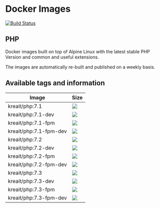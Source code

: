 # Docker Images

[![Build Status](https://travis-ci.org/kreait/docker-images.svg?branch=master)](https://travis-ci.org/kreait/docker-images)

## PHP

Docker images built on top of Alpine Linux with the latest stable PHP Version and common and useful extensions.

The images are automatically re-built and published on a weekly basis.

## Available tags and information

| Image  | Size |
| --- | --- |
| kreait/php:7.1          | [![](https://images.microbadger.com/badges/image/kreait/php:7.1.svg)](https://microbadger.com/images/kreait/php:7.1) |
| kreait/php:7.1-dev      | [![](https://images.microbadger.com/badges/image/kreait/php:7.1-dev.svg)](https://microbadger.com/images/kreait/php:7.1-dev) |
| kreait/php:7.1-fpm      | [![](https://images.microbadger.com/badges/image/kreait/php:7.1-fpm.svg)](https://microbadger.com/images/kreait/php:7.1-fpm) |
| kreait/php:7.1-fpm-dev  | [![](https://images.microbadger.com/badges/image/kreait/php:7.1-fpm-dev.svg)](https://microbadger.com/images/kreait/php:7.1-fpm-dev) |
| kreait/php:7.2          | [![](https://images.microbadger.com/badges/image/kreait/php:7.2.svg)](https://microbadger.com/images/kreait/php:7.2) |
| kreait/php:7.2-dev      | [![](https://images.microbadger.com/badges/image/kreait/php:7.2-dev.svg)](https://microbadger.com/images/kreait/php:7.2-dev) |
| kreait/php:7.2-fpm      | [![](https://images.microbadger.com/badges/image/kreait/php:7.2-fpm.svg)](https://microbadger.com/images/kreait/php:7.2-fpm) |
| kreait/php:7.2-fpm-dev  | [![](https://images.microbadger.com/badges/image/kreait/php:7.2-fpm-dev.svg)](https://microbadger.com/images/kreait/php:7.2-fpm-dev) |
| kreait/php:7.3          | [![](https://images.microbadger.com/badges/image/kreait/php:7.3.svg)](https://microbadger.com/images/kreait/php:7.3) |
| kreait/php:7.3-dev      | [![](https://images.microbadger.com/badges/image/kreait/php:7.3-dev.svg)](https://microbadger.com/images/kreait/php:7.3-dev) |
| kreait/php:7.3-fpm      | [![](https://images.microbadger.com/badges/image/kreait/php:7.3-fpm.svg)](https://microbadger.com/images/kreait/php:7.3-fpm) |
| kreait/php:7.3-fpm-dev  | [![](https://images.microbadger.com/badges/image/kreait/php:7.3-fpm-dev.svg)](https://microbadger.com/images/kreait/php:7.3-fpm-dev) |

